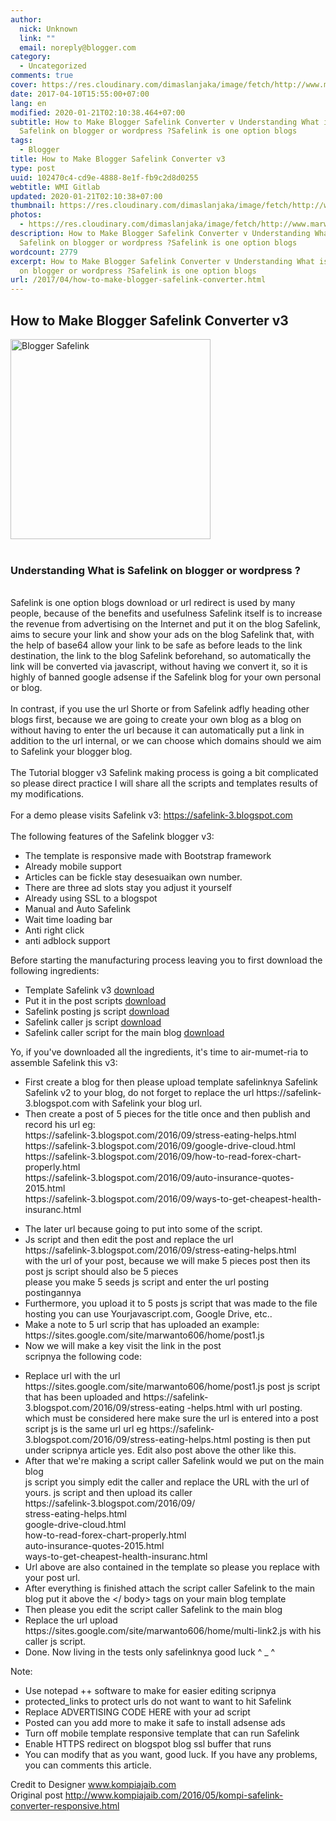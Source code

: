 ```yaml
---
author:
  nick: Unknown
  link: ""
  email: noreply@blogger.com
category:
  - Uncategorized
comments: true
cover: https://res.cloudinary.com/dimaslanjaka/image/fetch/http://www.marwanto606.xyz/wp-content/uploads/2016/02/blogger-safelink.png
date: 2017-04-10T15:55:00+07:00
lang: en
modified: 2020-01-21T02:10:38.464+07:00
subtitle: How to Make Blogger Safelink Converter v Understanding What is
  Safelink on blogger or wordpress ?Safelink is one option blogs
tags:
  - Blogger
title: How to Make Blogger Safelink Converter v3
type: post
uuid: 102470c4-cd9e-4888-8e1f-fb9c2d8d0255
webtitle: WMI Gitlab
updated: 2020-01-21T02:10:38+07:00
thumbnail: https://res.cloudinary.com/dimaslanjaka/image/fetch/http://www.marwanto606.xyz/wp-content/uploads/2016/02/blogger-safelink.png
photos:
  - https://res.cloudinary.com/dimaslanjaka/image/fetch/http://www.marwanto606.xyz/wp-content/uploads/2016/02/blogger-safelink.png
description: How to Make Blogger Safelink Converter v Understanding What is
  Safelink on blogger or wordpress ?Safelink is one option blogs
wordcount: 2779
excerpt: How to Make Blogger Safelink Converter v Understanding What is Safelink
  on blogger or wordpress ?Safelink is one option blogs
url: /2017/04/how-to-make-blogger-safelink-converter.html
---
```


<div dir="ltr" trbidi="on"><h2>    How to Make Blogger Safelink Converter v3 </h2><div><img alt="Blogger Safelink" height="320" src="https://res.cloudinary.com/dimaslanjaka/image/fetch/http://www.marwanto606.xyz/wp-content/uploads/2016/02/blogger-safelink.png" title="Blogger Safelink" width="320">    <br><br><h3>Understanding What is Safelink on blogger or wordpress ?</h3><br><span class="notranslate">Safelink is one option blogs download or url redirect is used by many people, because of the benefits and usefulness Safelink itself is to increase the revenue from advertising on the Internet and put it on the blog Safelink, aims to secure your link and show your ads on the blog Safelink that, with the help of base64 allow your link to be safe as before leads to the link destination, the link to the blog Safelink beforehand, so automatically the link will be converted via javascript, without having we convert it, so it is highly of banned google adsense if the Safelink blog for your own personal or blog.</span><span>&nbsp;</span><br><br><span class="notranslate">In contrast, if you use the url Shorte or from Safelink adfly heading other blogs first, because we are going to create your own blog as a blog on without having to enter the url because it can automatically put a link in addition to the url internal, or we can choose which domains should we aim to Safelink your blogger blog.</span><span>&nbsp;</span><br><span><br></span>The Tutorial blogger v3 Safelink making process is going a bit complicated         so please direct practice I will share all the scripts and templates         results of my modifications.     <br><br>For a demo please visits Safelink v3:&nbsp;<a href="https://translate.googleusercontent.com/translate_c?depth=1&amp;nv=1&amp;rurl=translate.google.com&amp;sl=id&amp;sp=nmt4&amp;tl=en&amp;u=https://safelink-3.blogspot.com/&amp;usg=ALkJrhiKOSXLOraJe3RZeXrmGC0akb8Q3w" rel="noopener noreferer nofollow" target="_blank">https://safelink-3.blogspot.com        </a>    <br><br>The following features of the Safelink blogger v3:     <br><ul><li>            The template is responsive made with Bootstrap framework         </li><li>            Already mobile support         </li><li>            Articles can be fickle stay desesuaikan own number.         </li><li>            There are three ad slots stay you adjust it yourself         </li><li>            Already using SSL to a blogspot         </li><li>            Manual and Auto Safelink         </li><li>            Wait time loading bar         </li><li>            Anti right click         </li><li>            anti adblock support         </li></ul>Before starting the manufacturing process leaving you to first download         the following ingredients:     <br><ul><li>            Template Safelink v3             <a href="https://translate.googleusercontent.com/translate_c?depth=1&amp;nv=1&amp;rurl=translate.google.com&amp;sl=id&amp;sp=nmt4&amp;tl=en&amp;u=https://userscloud.com/8y3t38003o3s&amp;usg=ALkJrhi4dibHrljto7lK6hNKN_QNbsbY5Q" rel="noopener noreferer nofollow" target="_blank">                download            </a>        </li><li>            Put it in the post scripts             <a href="https://translate.googleusercontent.com/translate_c?depth=1&amp;nv=1&amp;rurl=translate.google.com&amp;sl=id&amp;sp=nmt4&amp;tl=en&amp;u=https://userscloud.com/crdjguff9g9h&amp;usg=ALkJrhgYa41-mZdLQFW07lzGT-0CtoPuEQ" rel="noopener noreferer nofollow" target="_blank">                download            </a>        </li><li>            Safelink posting js script             <a href="https://translate.googleusercontent.com/translate_c?depth=1&amp;nv=1&amp;rurl=translate.google.com&amp;sl=id&amp;sp=nmt4&amp;tl=en&amp;u=https://userscloud.com/o7awhoghggah&amp;usg=ALkJrhgXYj_blOv3pgHdqhHC_rRJ_5bPQQ" rel="noopener noreferer nofollow" target="_blank">                download            </a>        </li><li>            Safelink caller js script             <a href="https://translate.googleusercontent.com/translate_c?depth=1&amp;nv=1&amp;rurl=translate.google.com&amp;sl=id&amp;sp=nmt4&amp;tl=en&amp;u=https://userscloud.com/kzd5oyd2ak3u&amp;usg=ALkJrhg_eL0KAIVlqyxnnUQx_EdmDxVgFw" rel="noopener noreferer nofollow" target="_blank">                download            </a>        </li><li>            Safelink caller script for the main blog             <a href="https://translate.googleusercontent.com/translate_c?depth=1&amp;nv=1&amp;rurl=translate.google.com&amp;sl=id&amp;sp=nmt4&amp;tl=en&amp;u=https://userscloud.com/ojy9zjfs35ph&amp;usg=ALkJrhhdTNDp8Ab65rA4EJYJSOZCPlPRYg" rel="noopener noreferer nofollow" target="_blank">                download            </a>        </li></ul>Yo, if you've downloaded all the ingredients, it's time to         air-mumet-ria to assemble Safelink this v3:     <br><ul><li>            First create a blog for then please upload template safelinknya             Safelink Safelink v2 to your blog, do not forget to replace the url             <span>https://safelink-3.blogspot.com</span> with Safelink your blog url.         </li><li>            Then create a post of 5 pieces for the title once and then publish             and record his url eg:             <br><span>            https://safelink-3.blogspot.com/2016/09/stress-eating-helps.html             <br>            https://safelink-3.blogspot.com/2016/09/google-drive-cloud.html             <br>            https://safelink-3.blogspot.com/2016/09/how-to-read-forex-chart-properly.html             <br>            https://safelink-3.blogspot.com/2016/09/auto-insurance-quotes-2015.html             <br>            https://safelink-3.blogspot.com/2016/09/ways-to-get-cheapest-health-insuranc.html         </span></li></ul><ul><li>            The later url because going to put into some of the script.         </li><li>            Js script and then edit the post and replace the url             <br><span>            https://safelink-3.blogspot.com/2016/09/stress-eating-helps.html</span><br>            with the url of your post, because we will make 5 pieces post then             its post js script should also be 5 pieces             <br>            please you make 5 seeds js script and enter the url posting             postingannya         </li><li>            Furthermore, you upload it to 5 posts js script that was made to             the file hosting you can use Yourjavascript.com, Google Drive,             etc..         </li><li>            Make a note to 5 url scrip that has uploaded an example:             <br><span>            https://sites.google.com/site/marwanto606/home/post1.js         </span></li><li>            Now we will make a key visit the link in the post             <br>            scripnya the following code:         </li></ul><ul><li>            Replace url with the url             <span>https://sites.google.com/site/marwanto606/home/post1.js&nbsp;</span>post js             script that has been uploaded and             <span>https://safelink-3.blogspot.com/2016/09/stress-eating -helps.html</span>            with url posting. which must be considered here make sure the url             is entered into a post script js is the same url url eg             <span>https://safelink-3.blogspot.com/2016/09/stress-eating-helps.html</span>            posting is then put under scripnya article yes. Edit also post             above the other like this.         </li><li>            After that we're making a script caller Safelink would we put on             the main blog             <br>            js script you simply edit the caller and replace the URL with the             url of yours. js script and then upload its caller             <br><span>            https://safelink-3.blogspot.com/2016/09/</span>            <br><span>            stress-eating-helps.html             <br>            google-drive-cloud.html             <br>            how-to-read-forex-chart-properly.html             <br>            auto-insurance-quotes-2015.html             <br>            ways-to-get-cheapest-health-insuranc.html         </span></li><li>            Url above are also contained in the template so please you replace             with your post url.         </li><li>            After everything is finished attach the script caller Safelink to             the main blog put it above the &lt;/ body&gt; tags on your main             blog template         </li><li>            Then please you edit the script caller Safelink to the main blog         </li><li>            Replace the url upload             <span>https://sites.google.com/site/marwanto606/home/multi-link2.js</span> with             his caller js script.         </li><li>            Done. Now living in the tests only safelinknya good luck ^ _ ^         </li></ul>Note:     <br><ul><li>            Use notepad ++ software to make for easier editing scripnya         </li><li>            protected_links to protect urls do not want to want to hit Safelink         </li><li>            Replace ADVERTISING CODE HERE with your ad script         </li><li>            Posted can you add more to make it safe to install adsense ads         </li><li>            Turn off mobile template responsive template that can run Safelink         </li><li>            Enable HTTPS redirect on blogspot blog ssl buffer that runs</li><li>You can modify that as you want, good luck. If you have any problems, you can comments this article.</li></ul>Credit to Designer         <a href="https://translate.googleusercontent.com/translate_c?depth=1&amp;nv=1&amp;rurl=translate.google.com&amp;sl=id&amp;sp=nmt4&amp;tl=en&amp;u=http://www.kompiajaib.com/&amp;usg=ALkJrhhuEoY-Q1k3t-zXuSM-GHhH_1zmYw" rel="noopener noreferer nofollow" target="_blank">            www.kompiajaib.com        </a>    <br>Original post         <a href="https://translate.googleusercontent.com/translate_c?depth=1&amp;nv=1&amp;rurl=translate.google.com&amp;sl=id&amp;sp=nmt4&amp;tl=en&amp;u=http://www.kompiajaib.com/2016/05/kompi-safelink-converter-responsive.html&amp;usg=ALkJrhjdSwx0RY9_bWaeJWlEDczitMx31g" rel="noopener noreferer nofollow" target="_blank">            http://www.kompiajaib.com/2016/05/kompi-safelink-converter-responsive.html</a></div></div>